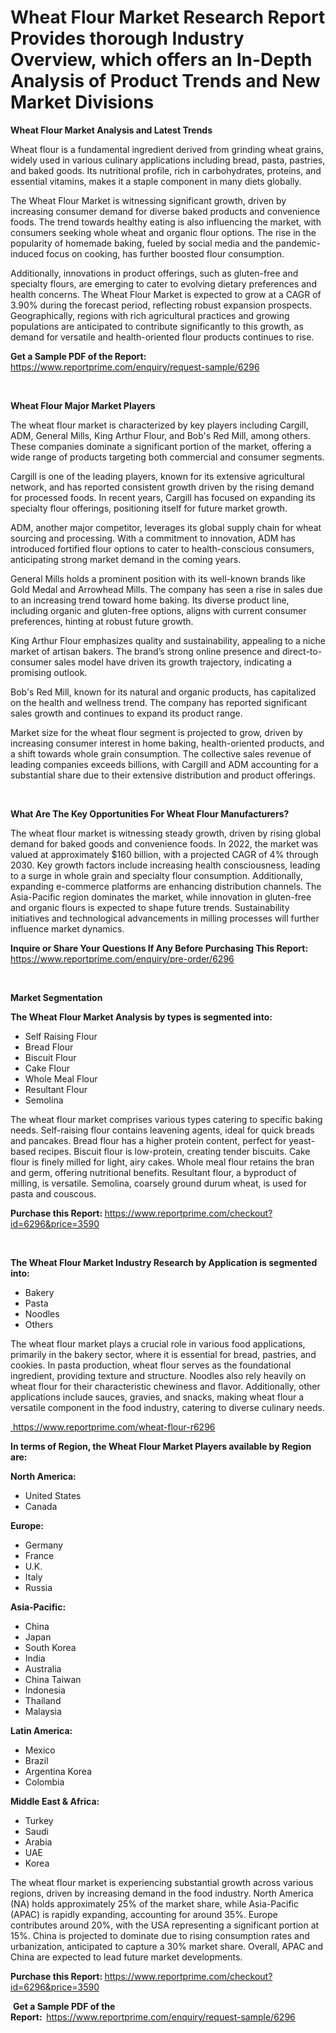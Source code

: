 <p><h1>Wheat Flour Market Research Report Provides thorough Industry Overview, which offers an In-Depth Analysis of Product Trends and New Market Divisions</h1></p><p><strong>Wheat Flour Market Analysis and Latest Trends</strong></p>
<p><p>Wheat flour is a fundamental ingredient derived from grinding wheat grains, widely used in various culinary applications including bread, pasta, pastries, and baked goods. Its nutritional profile, rich in carbohydrates, proteins, and essential vitamins, makes it a staple component in many diets globally.</p><p>The Wheat Flour Market is witnessing significant growth, driven by increasing consumer demand for diverse baked products and convenience foods. The trend towards healthy eating is also influencing the market, with consumers seeking whole wheat and organic flour options. The rise in the popularity of homemade baking, fueled by social media and the pandemic-induced focus on cooking, has further boosted flour consumption.</p><p>Additionally, innovations in product offerings, such as gluten-free and specialty flours, are emerging to cater to evolving dietary preferences and health concerns. The Wheat Flour Market is expected to grow at a CAGR of 3.90% during the forecast period, reflecting robust expansion prospects. Geographically, regions with rich agricultural practices and growing populations are anticipated to contribute significantly to this growth, as demand for versatile and health-oriented flour products continues to rise.</p></p>
<p><strong>Get a Sample PDF of the Report:&nbsp;</strong> <a href="https://www.reportprime.com/enquiry/request-sample/6296?utm_campaign=4581&utm_medium=2&utm_source=Github&utm_content=ia&utm_term=15052025&utm_id=wheat-flour">https://www.reportprime.com/enquiry/request-sample/6296</a></p>
<p>&nbsp;</p>
<p><strong>Wheat Flour Major Market Players</strong></p>
<p><p>The wheat flour market is characterized by key players including Cargill, ADM, General Mills, King Arthur Flour, and Bob's Red Mill, among others. These companies dominate a significant portion of the market, offering a wide range of products targeting both commercial and consumer segments.</p><p>Cargill is one of the leading players, known for its extensive agricultural network, and has reported consistent growth driven by the rising demand for processed foods. In recent years, Cargill has focused on expanding its specialty flour offerings, positioning itself for future market growth.</p><p>ADM, another major competitor, leverages its global supply chain for wheat sourcing and processing. With a commitment to innovation, ADM has introduced fortified flour options to cater to health-conscious consumers, anticipating strong market demand in the coming years.</p><p>General Mills holds a prominent position with its well-known brands like Gold Medal and Arrowhead Mills. The company has seen a rise in sales due to an increasing trend toward home baking. Its diverse product line, including organic and gluten-free options, aligns with current consumer preferences, hinting at robust future growth.</p><p>King Arthur Flour emphasizes quality and sustainability, appealing to a niche market of artisan bakers. The brand’s strong online presence and direct-to-consumer sales model have driven its growth trajectory, indicating a promising outlook.</p><p>Bob's Red Mill, known for its natural and organic products, has capitalized on the health and wellness trend. The company has reported significant sales growth and continues to expand its product range.</p><p>Market size for the wheat flour segment is projected to grow, driven by increasing consumer interest in home baking, health-oriented products, and a shift towards whole grain consumption. The collective sales revenue of leading companies exceeds billions, with Cargill and ADM accounting for a substantial share due to their extensive distribution and product offerings.</p></p>
<p>&nbsp;</p>
<p><strong>What Are The Key Opportunities For Wheat Flour Manufacturers?</strong></p>
<p><p>The wheat flour market is witnessing steady growth, driven by rising global demand for baked goods and convenience foods. In 2022, the market was valued at approximately $160 billion, with a projected CAGR of 4% through 2030. Key growth factors include increasing health consciousness, leading to a surge in whole grain and specialty flour consumption. Additionally, expanding e-commerce platforms are enhancing distribution channels. The Asia-Pacific region dominates the market, while innovation in gluten-free and organic flours is expected to shape future trends. Sustainability initiatives and technological advancements in milling processes will further influence market dynamics.</p></p>
<p><strong>Inquire or Share Your Questions If Any Before Purchasing This Report:</strong> <a href="https://www.reportprime.com/enquiry/pre-order/6296?utm_campaign=4581&utm_medium=2&utm_source=Github&utm_content=ia&utm_term=15052025&utm_id=wheat-flour">https://www.reportprime.com/enquiry/pre-order/6296</a></p>
<p>&nbsp;</p>
<p><strong>Market Segmentation</strong></p>
<p><strong>The Wheat Flour Market Analysis by types is segmented into:</strong></p>
<p><ul><li>Self Raising Flour</li><li>Bread Flour</li><li>Biscuit Flour</li><li>Cake Flour</li><li>Whole Meal Flour</li><li>Resultant Flour</li><li>Semolina</li></ul></p>
<p><p>The wheat flour market comprises various types catering to specific baking needs. Self-raising flour contains leavening agents, ideal for quick breads and pancakes. Bread flour has a higher protein content, perfect for yeast-based recipes. Biscuit flour is low-protein, creating tender biscuits. Cake flour is finely milled for light, airy cakes. Whole meal flour retains the bran and germ, offering nutritional benefits. Resultant flour, a byproduct of milling, is versatile. Semolina, coarsely ground durum wheat, is used for pasta and couscous.</p></p>
<p><strong>Purchase this Report:&nbsp;</strong><a href="https://www.reportprime.com/checkout?id=6296&price=3590&utm_campaign=4581&utm_medium=2&utm_source=Github&utm_content=ia&utm_term=15052025&utm_id=wheat-flour">https://www.reportprime.com/checkout?id=6296&price=3590</a></p>
<p>&nbsp;</p>
<p><strong>The Wheat Flour Market Industry Research by Application is segmented into:</strong></p>
<p><ul><li>Bakery</li><li>Pasta</li><li>Noodles</li><li>Others</li></ul></p>
<p><p>The wheat flour market plays a crucial role in various food applications, primarily in the bakery sector, where it is essential for bread, pastries, and cookies. In pasta production, wheat flour serves as the foundational ingredient, providing texture and structure. Noodles also rely heavily on wheat flour for their characteristic chewiness and flavor. Additionally, other applications include sauces, gravies, and snacks, making wheat flour a versatile component in the food industry, catering to diverse culinary needs.</p></p>
<p><a href="https://www.reportprime.com/wheat-flour-r6296?utm_campaign=4581&utm_medium=2&utm_source=Github&utm_content=ia&utm_term=15052025&utm_id=wheat-flour">&nbsp;https://www.reportprime.com/wheat-flour-r6296</a></p>
<p><strong>In terms of Region, the Wheat Flour Market Players available by Region are:</strong></p>
<p>
    <p> <strong> North America: </strong>
        <ul>
            <li>United States</li>
            <li>Canada</li>
        </ul>
        </p> 
    <p> <strong> Europe: </strong>
        <ul>
            <li>Germany</li>
            <li>France</li>
            <li>U.K.</li>
            <li>Italy</li>
            <li>Russia</li>
        </ul>
        </p> 
    <p> <strong> Asia-Pacific: </strong>
        <ul>
            <li>China</li>
            <li>Japan</li>
            <li>South Korea</li>
            <li>India</li>
            <li>Australia</li>
            <li>China Taiwan</li>
            <li>Indonesia</li>
            <li>Thailand</li>
            <li>Malaysia</li>
        </ul>
        </p> 
    <p> <strong> Latin America: </strong>
        <ul>
            <li>Mexico</li>
            <li>Brazil</li>
            <li>Argentina Korea</li>
            <li>Colombia</li>
        </ul>
        </p> 
    <p> <strong> Middle East & Africa: </strong>
        <ul>
            <li>Turkey</li>
            <li>Saudi</li>
            <li>Arabia</li>
            <li>UAE</li>
            <li>Korea</li>
        </ul>
    </p>
    </p>
<p><p>The wheat flour market is experiencing substantial growth across various regions, driven by increasing demand in the food industry. North America (NA) holds approximately 25% of the market share, while Asia-Pacific (APAC) is rapidly expanding, accounting for around 35%. Europe contributes around 20%, with the USA representing a significant portion at 15%. China is projected to dominate due to rising consumption rates and urbanization, anticipated to capture a 30% market share. Overall, APAC and China are expected to lead future market developments.</p></p>
<p><strong>Purchase this Report: </strong><a href="https://www.reportprime.com/checkout?id=6296&price=3590&utm_campaign=4581&utm_medium=2&utm_source=Github&utm_content=ia&utm_term=15052025&utm_id=wheat-flour">https://www.reportprime.com/checkout?id=6296&price=3590</a></p>
<p>&nbsp;<strong>Get a Sample PDF of the Report:&nbsp;&nbsp;</strong><a href="https://www.reportprime.com/enquiry/request-sample/6296?utm_campaign=4581&utm_medium=2&utm_source=Github&utm_content=ia&utm_term=15052025&utm_id=wheat-flour">https://www.reportprime.com/enquiry/request-sample/6296</a></p>
<p><strong></strong></p>
<p><p></p><p></p><p></p></p>